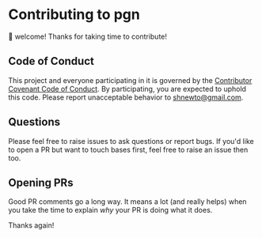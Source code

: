 # Contributing to pgn

:wave: welcome! Thanks for taking time to contribute!


## Code of Conduct

This project and everyone participating in it is governed by the [Contributor Covenant Code of Conduct](CODE_OF_CONDUCT.md). By participating, you are expected to uphold this code. Please report unacceptable behavior to [shnewto@gmail.com](mailto:shnewto@gmail.com).


## Questions

Please feel free to raise issues to ask questions or report bugs. If you'd like to open a PR but want to touch bases first, feel free to raise an issue then too.

## Opening PRs

Good PR comments go a long way. It means a lot (and really helps) when you take the time to explain _why_ your PR is doing what it does. 


Thanks again!
